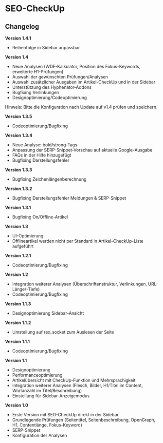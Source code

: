 SEO-CheckUp
===========

Changelog
---------
<b>Version 1.4.1</b>
- Reihenfolge in Sidebar anpassbar

<b>Version 1.4</b>
- Neue Analysen (WDF-Kalkulator, Position des Fokus-Keywords, erweiterte H1-Prüfungen)
- Auswahl der gewünschten Prüfungen/Analysen
- Auswahl zusätzlicher Ausgaben im Artikel-CheckUp und in der Sidebar
- Unterstützung des Hyphenator-Addons
- Bugfixing Verlinkungen
- Designoptimierung/Codeoptimierung

Hinweis: Bitte die Konfiguration nach Update auf v1.4 prüfen und speichern.

<b>Version 1.3.5</b>
- Codeoptimierung/Bugfixing

<b>Version 1.3.4</b>
- Neue Analyse: bold/strong-Tags
- Anpassung der SERP-Snippet-Vorschau auf aktuelle Google-Ausgabe
- FAQs in der Hilfe hinzugefügt
- Bugfixing Darstellungsfehler

<b>Version 1.3.3</b>
- Bugfixing Zeichenlängenberechnung

<b>Version 1.3.2</b>
- Bugfixing Darstellungsfehler Meldungen & SERP-Snippet

<b>Version 1.3.1</b>
- Bugfixing On/Offline-Artikel

<b>Version 1.3</b>
- UI-Optimierung
- Offlineartikel werden nicht per Standard in Artikel-CheckUp-Liste aufgeführt

<b>Version 1.2.1</b>
- Codeoptimierung/Bugfixing

<b>Version 1.2</b>
- Integration weiterer Analysen (Überschriftenstruktur, Verlinkungen, URL-Länge/-Tiefe)
- Codeoptimierung/Bugfixing

<b>Version 1.1.3</b>
- Designoptimierung Sidebar-Ansicht

<b>Version 1.1.2</b>
- Umstellung auf rex_socket zum Auslesen der Seite

<b>Version 1.1.1</b>
- Codeoptimierung/Bugfixing

<b>Version 1.1</b>
- Designoptimierung
- Performanceoptimierung
- Artikelübersicht mit CheckUp-Funktion und Mehrsprachigkeit
- Integration weiterer Analysen (Flesch, Bilder, H1/Titel im Content, Wortanzahl im Titel/Beschreibung)
- Einstellung für Sidebar-Anzeigemodus

<b>Version 1.0</b>
- Erste Version mit SEO-CheckUp direkt in der Sidebar
- Grundlegende Prüfungen (Seitentitel, Seitenbeschreibung, OpenGraph, H1, Contentlänge, Fokus-Keyword)
- SERP-Snippet
- Konfiguration der Analysen